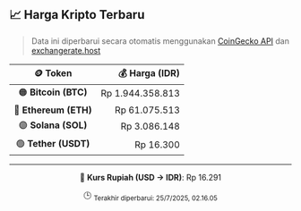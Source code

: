 

<!-- HARGA_KRIPTO -->
## 📈 Harga Kripto Terbaru

> Data ini diperbarui secara otomatis menggunakan [CoinGecko API](https://www.coingecko.com/) dan [exchangerate.host](https://exchangerate.host/)

<div align="center">

| 🪙 Token | 💰 Harga (IDR) |
|:------:|---------------:|
| 🟠 **Bitcoin (BTC)**   | Rp 1.944.358.813 |
| 🔵 **Ethereum (ETH)**  | Rp 61.075.513 |
| 🟣 **Solana (SOL)**    | Rp 3.086.148 |
| 🟢 **Tether (USDT)**   | Rp 16.300 |

---

💱 **Kurs Rupiah (USD → IDR)**: Rp 16.291

🕒 <sub>Terakhir diperbarui: 25/7/2025, 02.16.05</sub>

</div>
<!-- /HARGA_KRIPTO -->